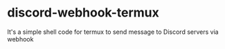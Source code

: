 # discord-webhook-termux
It's a simple shell code for termux to send message to Discord servers via webhook
